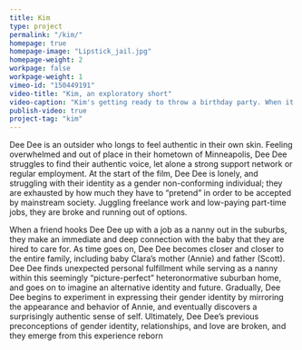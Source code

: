 ```yaml
---
title: Kim
type: project
permalink: "/kim/"
homepage: true
homepage-image: "Lipstick_jail.jpg"
homepage-weight: 2
workpage: false
workpage-weight: 1
vimeo-id: "150449191"
video-title: "Kim, an exploratory short"
video-caption: "Kim's getting ready to throw a birthday party. When it becomes clear the guest of honor doesn't appreciate all of their efforts, Kim is forced to confront their crushing loneliness." 
publish-video: true
project-tag: "kim"
---
```


Dee Dee is an outsider who longs to feel authentic in their own skin. Feeling overwhelmed and out of place in their hometown of Minneapolis, Dee Dee struggles to find their authentic voice, let alone a strong support network or regular employment. At the start of the film, Dee Dee is lonely, and struggling with their identity as a gender non-conforming individual; they are exhausted by how much they have to “pretend” in order to be accepted by mainstream society. Juggling freelance work and low-paying part-time jobs, they are broke and running out of options. 

When a friend hooks Dee Dee up with a job as a nanny out in the suburbs, they make an immediate and deep connection with the baby that they are hired to care for. As time goes on, Dee Dee becomes closer and closer to the entire family, including baby Clara’s mother (Annie) and father (Scott). Dee Dee finds unexpected personal fulfillment while serving as a nanny within this seemingly “picture-perfect” heteronormative suburban home, and goes on to imagine an alternative identity and future. Gradually, Dee Dee begins to experiment in expressing their gender identity by mirroring the appearance and behavior of Annie, and eventually discovers a surprisingly authentic sense of self. Ultimately, Dee Dee’s previous preconceptions of gender identity, relationships, and love are broken, and they emerge from this experience reborn
